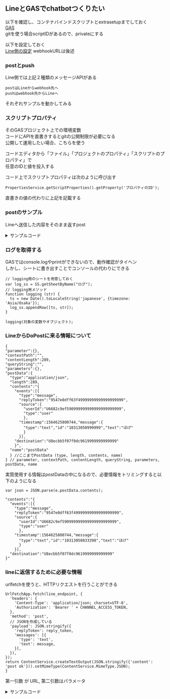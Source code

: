## LineとGASでchatbotつくりたい

以下を確認し、コンテナバインドスクリプトとextrasetupまでしておく  
<a href="https://gitlab.com/yamamo10/basictech-via-doc/wikis/google_gas">GAS</a>  
gitを使う場合scriptIDがあるので、privateにする  
  
以下を設定しておく  
<a href="https://gitlab.com/yamamo10/basictech-via-doc/wikis/WebAPI_Line">Line側の設定</a>
webhookURLは後述  
  
### postとpush
Line側では上記２種類のメッセージAPIがある  
```
postはLineからwebhook先へ  
pushはwebhook先からLineへ  
```
それぞれサンプルを動かしてみる  
  
### スクリプトプロパティ
そのGASプロジェクト上での環境変数  
コードにAPIを直書きするとgitの公開制限が必要になる  
公開して運用したい場合、こちらを使う  
  
コードエディタから「ファイル」「プロジェクトのプロパティ」「スクリプトのプロパティ」で  
任意のIDと値を投入する
  
コード上でスクリプトプロパティは次のように呼び出す  
```
PropertiesService.getScriptProperties().getProperty('プロパティのID');
```
直書きの値の代わりに上記を記載する  


### postのサンプル
Lineへ送信した内容をそのまま返すpost

<details>

<summary>サンプルコード</summary>

```
//LINE Developersで取得したアクセストークンを入れる
var CHANNEL_ACCESS_TOKEN = PropertiesService.getScriptProperties().getProperty('LINE_CH_TOKEN');
var line_endpoint = 'https://api.line.me/v2/bot/message/reply';
var SS = SpreadsheetApp.openById(PropertiesService.getScriptProperties().getProperty('SHEET_ID'));

//SpreadsheetのURL
var data_ss = SS.getSheetByName("りすと"); 

//ポストで送られてくるので、送られてきたJSONをパース
function doPost(e) {
  var json = JSON.parse(e.postData.contents);
  // logが取れないので、sheetに書きだす
  for(var i=2; i<=100; i++) {
    if(!data_ss.getRange(i,1).getValue()){
      data_ss.getRange(i,1).setValue(json);
      break;
    }
  }
  //返信するためのトークン取得
  var reply_token = json.events[0].replyToken;
  if (typeof reply_token === 'undefined') {
    return;
  }
  //送られたメッセージ内容を取得
  var message = json.events[0].message.text;  
  // メッセージを返信    
  UrlFetchApp.fetch(line_endpoint, {
    'headers': {
      'Content-Type': 'application/json; charset=UTF-8',
      'Authorization': 'Bearer ' + CHANNEL_ACCESS_TOKEN,
    },
    'method': 'post',
    // JSONを作成している
    'payload': JSON.stringify({
      'replyToken': reply_token,
      'messages': [{
        'type': 'text',
        'text': message,
      }],
    }),
  });
  return ContentService.createTextOutput(JSON.stringify({'content': 'post ok'})).setMimeType(ContentService.MimeType.JSON);
}
```

</details>

### ログを取得する
GASではconsole.logやprintができないので、動作確認がタイヘン  
しかし、シートに書き出すことでコンソールの代わりにできる  

```
// logging用のシートを用意しておく
var log_ss = SS.getSheetByName("ログ");
// logging用メソッド
function logging (str) {
  ts = new Date().toLocaleString('japanese', {timezone: 'Asia/Osaka'});
  log_ss.appendRow([ts, str]);
}

logging(対象の変数やオブジェクト);
```

### LineからDoPostに来る情報について
```
{
"parameter":{},
"contextPath":"",
"contentLength":289,
"queryString":"",
"parameters":{},
"postData":{
  "type":"application/json",
  "length":289,
  "contents":"{
    "events":[{
      "type":"message",
      "replyToken":"9547e0dff63f49999999999999999999",
      "source":{
        "userId":"U6682c9ef590999999999999999999999",
        "type":"user"
        },
      "timestamp":1564625800744,"message":{
        "type":"text","id":"10313050999999","text":"ほげ"
        }
      }],
    "destination":"U8ecbb5f07f0dc9619999999999999"
    }",
  "name":"postData"
  } //ここまでPostData (type, length, contents, name)
} // parameter, contextPath, contentLength, queryString, parameters, postData, name
```
  
実質使用する情報はpostDataの中になるので、必要情報をトリミングすると以下のようになる
```
var json = JSON.parse(e.postData.contents);
```
  
```
"contents":"{
  "events":[{
    "type":"message",
    "replyToken":"9547e0dff63f49999999999999999999",
    "source":{
      "userId":"U6682c9ef590999999999999999999999",
      "type":"user"
      },
    "timestamp":1564625800744,"message":{
      "type":"text","id":"10313050833398","text":"ほげ"
      }
    }],
  "destination":"U8ecbb5f07f0dc9619999999999999"
}"
```
  
### lineに返信するために必要な情報

urlfetchを使うと、HTTPリクエストを行うことができる
```
UrlFetchApp.fetch(line_endpoint, {
  'headers': {
    'Content-Type': 'application/json; charset=UTF-8',
    'Authorization': 'Bearer ' + CHANNEL_ACCESS_TOKEN,
  },
  'method': 'post',
  // JSONを作成している
  'payload': JSON.stringify({
    'replyToken': reply_token,
    'messages': [{
      'type': 'text',
      'text': message,
    }],
  }),
});
return ContentService.createTextOutput(JSON.stringify({'content': 'post ok'})).setMimeType(ContentService.MimeType.JSON);
}
```
第一引数 が URL, 第二引数はパラメータ
  
<details>

<summary>サンプルコード</summary>

```
//LINE Developersで取得したアクセストークン
var CHANNEL_ACCESS_TOKEN = PropertiesService.getScriptProperties().getProperty('LINE_CH_TOKEN');
var line_pushmsg  = 'https://api.line.me/v2/bot/message/push';

//SpreadSheetのURL
var SS = SpreadsheetApp.openById(PropertiesService.getScriptProperties().getProperty('SHEET_ID'));
var data_ss = SS.getSheetByName("りすと"); 
var log_ss = SS.getSheetByName("ログ"); 

//log用SpreadSheetをつかったロギング
function logging (str) {
  ts = new Date().toLocaleString('japanese', {timezone: 'Asia/Osaka'});
  log_ss.appendRow([ts, str]);
}

//push送信のお試し
var USER_ID = PropertiesService.getScriptProperties().getProperty('USER_UKI');
function pushMessage() {
  var postData = {
    'to': USER_ID,
    'messages': [{
      'type': 'text',
      'text': 'コニチワー',
    }]
  };

  var url = line_pushmsg;
  var headers = {
    'Content-Type' : 'application/json; charset=UTF-8',
    'Authorization': 'Bearer ' + CHANNEL_ACCESS_TOKEN,
  };
  var options = {
    'method' : 'post',
    'headers': headers,
    'payload': JSON.stringify(postData) 
  };
  var response = UrlFetchApp.fetch(url, options);
}
```

</details>


